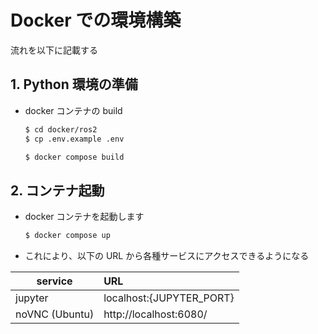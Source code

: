 # Docker での環境構築

流れを以下に記載する

## 1. Python 環境の準備

- docker コンテナの build

    ```bash
    $ cd docker/ros2
    $ cp .env.example .env

    $ docker compose build
    ```

## 2. コンテナ起動

- docker コンテナを起動します

    ```bash
    $ docker compose up
    ```

- これにより、以下の URL から各種サービスにアクセスできるようになる

service|URL
--|:--
jupyter|localhost:{JUPYTER_PORT}
noVNC (Ubuntu)|http://localhost:6080/

